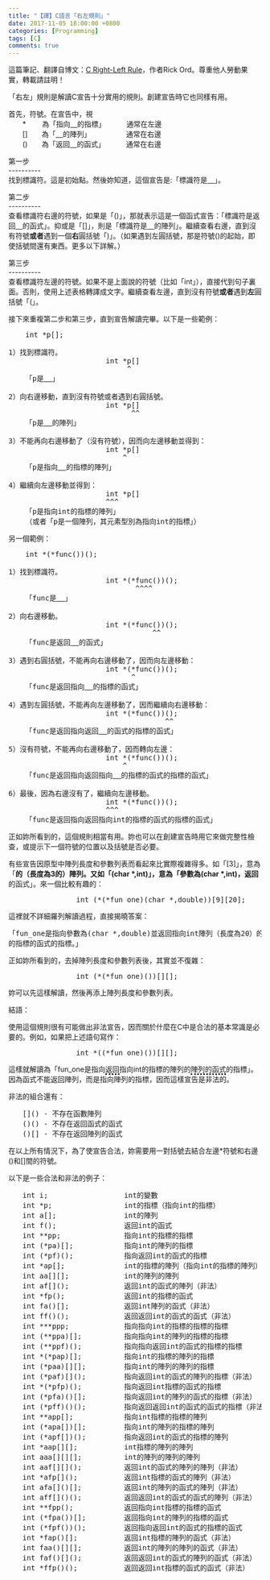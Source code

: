 ```yaml
---
title: "【譯】C語言「右左規則」"
date: 2017-11-05 18:00:00 +0800
categories: [Programming]
tags: [C]
comments: true
---
```


這篇筆記、翻譯自博文：[C Right-Left Rule](http://ieng9.ucsd.edu/~cs30x/rt_lt.rule.html)，作者Rick Ord。尊重他人勞動果實，轉載請註明！  

「右左」規則是解讀C宣告十分實用的規則。創建宣告時它也同樣有用。<!-- more -->  
<!--
The "right-left" rule is a completely regular rule for deciphering C
declarations.  It can also be useful in creating them.
-->

首先，符號。在宣告中，視  
&emsp;&emsp;* &emsp;&emsp;為「指向<u>&emsp;</u>的指標」&emsp;&emsp;&emsp;通常在左邊  
&emsp;&emsp;[]&emsp;&emsp;為「<u>&emsp;</u>的陣列」&emsp;&emsp;&emsp;&emsp;&emsp;通常在右邊  
&emsp;&emsp;()&emsp;&emsp;為「返回<u>&emsp;</u>的函式」&emsp;&emsp;&emsp;通常在右邊  
<!--
First, symbols.  Read
     *		as "pointer to"			- always on the left side
     [] 	as "array of"			- always on the right side
     ()		as "function returning"		- always on the right side
as you encounter them in the declaration.
-->

第一步  
\--\--\--\--\--  
找到標識符。這是初始點。然後妳知道，這個宣告是:「標識符是<u>&emsp;</u>」。
<!--
STEP 1
------
Find the identifier.  This is your starting point.  Then say to yourself,
"identifier is."  You've started your declaration.
-->

第二步  
\--\--\--\--\--  
查看標識符右邊的符號，如果是「()」，那就表示這是一個函式宣告：「標識符是返回<u>&emsp;</u>的函式」。抑或是「[]」，則是「標識符是<u>&emsp;</u>的陣列」。繼續查看右邊，直到沒有符號<b>或者</b>遇到一個<b>右</b>圓括號「)」。（如果遇到左圓括號，那是符號()的起始，即使括號間還有東西。更多以下詳解。）  
<!--
STEP 2
------
Look at the symbols on the right of the identifier.  If, say, you find "()"
there, then you know that this is the declaration for a function.  So you
would then have "identifier is function returning".  Or if you found a 
"[]" there, you would say "identifier is array of".  Continue right until
you run out of symbols *OR* hit a *right* parenthesis ")".  (If you hit a 
left parenthesis, that's the beginning of a () symbol, even if there
is stuff in between the parentheses.  More on that below.)
-->

第三步  
\--\--\--\--\--  
查看標識符左邊的符號。如果不是上面說的符號（比如「int」），直接代到句子裏面。否則，使用上述表格轉譯成文字。繼續查看左邊，直到沒有符號<b>或者</b>遇到<b>左</b>圓括號「(」。  
<!--
STEP 3
------
Look at the symbols to the left of the identifier.  If it is not one of our
symbols above (say, something like "int"), just say it.  Otherwise, translate
it into English using that table above.  Keep going left until you run out of
symbols *OR* hit a *left* parenthesis "(".
-->

接下來重複第二步和第三步，直到宣告解讀完畢。以下是一些範例：  
<!--
Now repeat steps 2 and 3 until you've formed your declaration.  Here are some examples:
-->

<pre>    int *p[];

1）找到標識符。
                       int *p[]
                            ^
    「p是<u>  </u>」

2）向右邊移動，直到沒有符號或者遇到右圓括號。
                       int *p[]
                             ^^
    「p是<u>  </u>的陣列」

3）不能再向右邊移動了（沒有符號），因而向左邊移動並得到：
                       int *p[]
                           ^
    「p是指向<u>  </u>的指標的陣列」

4）繼續向左邊移動並得到：
                       int *p[]
                       ^^^
    「p是指向int的指標的陣列」
    （或者「p是一個陣列，其元素型別為指向int的指標」）</pre>
<!--
     int *p[];

1) Find identifier.          int *p[];
                                  ^
   "p is"

2) Move right until out of symbols or right parenthesis hit.
                             int *p[];
                                   ^^
   "p is array of"

3) Can't move right anymore (out of symbols), so move left and find:
                             int *p[];
                                 ^
   "p is array of pointer to"

4) Keep going left and find:
                             int *p[];
                             ^^^
   "p is array of pointer to int". 
   (or "p is an array where each element is of type pointer to int")-->

另一個範例：  
<!--
Another example:
-->

<pre>    int *(*func())();

1）找到標識符。
                       int *(*func())();
                              ^^^^
    「func是<u>  </u>」

2）向右邊移動。
                       int *(*func())();
                                  ^^
    「func是返回<u>  </u>的函式」

3）遇到右圓括號，不能再向右邊移動了，因而向左邊移動：
                       int *(*func())();
                             ^
    「func是返回指向<u>  </u>的指標的函式」

4）遇到左圓括號，不能再向左邊移動了，因而繼續向右邊移動：
                       int *(*func())();
                                     ^^
    「func是返回指向返回<u>  </u>的函式的指標的函式」

5）沒有符號，不能再向右邊移動了，因而轉向左邊：
                       int *(*func())();
                           ^
    「func是返回指向返回指向<u>  </u>的指標的函式的指標的函式」

6）最後，因為右邊沒有了，繼續向左邊移動。
                       int *(*func())();
                       ^^^
    「func是返回指向返回指向int的指標的函式的指標的函式」
</pre>
<!--
   int *(*func())();

1) Find the identifier.      int *(*func())();
                                    ^^^^
   "func is"

2) Move right.               int *(*func())();
                                        ^^
   "func is function returning"

3) Can't move right anymore because of the right parenthesis, so move left.
                             int *(*func())();
                                   ^
   "func is function returning pointer to"

4) Can't move left anymore because of the left parenthesis, so keep going
   right.                    int *(*func())();
                                           ^^
   "func is function returning pointer to function returning"

5) Can't move right anymore because we're out of symbols, so go left.
                             int *(*func())();
                                 ^
   "func is function returning pointer to function returning pointer to"

6) And finally, keep going left, because there's nothing left on the right.
                             int *(*func())();
                             ^^^
   "func is function returning pointer to function returning pointer to int".
-->

正如妳所看到的，這個規則相當有用。妳也可以在創建宣告時用它來做完整性檢查，或提示下一個符號的位置以及括號是否必要。  
<!--
As you can see, this rule can be quite useful.  You can also use it to
sanity check yourself while you are creating declarations, and to give
you a hint about where to put the next symbol and whether parentheses
are required.
-->

有些宣告因原型中陣列長度和參數列表而看起來比實際複雜得多。如「[3]」，意為「<u>__</u>的（長度為3的）陣列。又如「(char *,int)」，意為「參數為(char *,int)，返回<u>__</u>的函式」。來一個比較有趣的：  
<!--
Some declarations look much more complicated than they are due to array
sizes and argument lists in prototype form.  If you see "[3]", that's
read as "array (size 3) of...".  If you see "(char *,int)" that's read
as "function expecting (char *,int) and returning...".  Here's a fun
one:
-->

<pre>                int (*(*fun_one)(char *,double))[9][20];</pre>
<!--                 int (*(*fun_one)(char *,double))[9][20];-->

這裡就不詳細羅列解讀過程，直接揭曉答案：  

<pre>「fun_one是指向參數為(char *,double)並返回指向int陣列（長度為20）的陣列（長度為9）
的指標的函式的指標。」</pre>

<!--
I won't go through each of the steps to decipher this one.

Ok.  It's:

     "fun_one is pointer to function expecting (char *,double) and 
      returning pointer to array (size 9) of array (size 20) of int."
-->

正如妳所看到的，去掉陣列長度和參數列表後，其實並不復雜：  
<pre>                int (*(*fun_one)())[][];</pre>
<!--
As you can see, it's not as complicated if you get rid of the array sizes
and argument lists:
     int (*(*fun_one)())[][];
-->

妳可以先這樣解讀，然後再添上陣列長度和參數列表。  
<!--
You can decipher it that way, and then put in the array sizes and argument
lists later.
-->

結語：  
<!--
Some final words:
-->

使用這個規則很有可能做出非法宣告，因而關於什麼在C中是合法的基本常識是必要的。例如，如果把上述語句寫作：  
<!--
It is quite possible to make illegal declarations using this rule,
so some knowledge of what's legal in C is necessary.  For instance,
if the above had been:
-->

<pre>                int *((*fun_one)())[][];</pre>
<!--
     int *((*fun_one)())[][];
-->

這樣就解讀為「fun_one是指向<span style="border-bottom-style:dotted;">返回</span>指向int的指標的陣列的<span style="border-bottom-style:dotted;">陣列的函式</span>的指標」。因為函式不能返回陣列，而是指向陣列的指標，因而這樣宣告是非法的。  
<!--span style="border-bottem:2px dotted
it would have been "fun_one is pointer to function returning array of array of
                                          ^^^^^^^^^^^^^^^^^^^^^^^^
pointer to int".  Since a function cannot return an array, but only a 
pointer to an array, that declaration is illegal.-->

非法的組合還有：  
<!--Illegal combinations include:-->

<pre style="margin-left:2em;">
[]() - 不存在函數陣列
()() - 不存在返回函式的函式
()[] - 不存在返回陣列的函式
</pre>
<!--
	 []() - cannot have an array of functions
	 ()() - cannot have a function that returns a function
	 ()[] - cannot have a function that returns an array
-->

在以上所有情況下，為了使宣告合法，妳需要用一對括號去結合左邊\*符號和右邊()和[]間的符號。  
<!--
In all the above cases, you would need a set of parens to bind a *
symbol on the left between these () and [] right-side symbols in order
for the declaration to be legal.
-->

以下是一些合法和非法的例子：  
<pre style="margin-left:2em;">
int i;                  int的變數
int *p;                 int的指標（指向int的指標）
int a[];                int的陣列
int f();                返回int的函式
int **pp;               指向int的指標的指標
int (*pa)[];            指向int的陣列的指標
int (*pf)();            指向返回int的函式的指標
int *ap[];              int的指標的陣列（指向int的指標的陣列）
int aa[][];             int的陣列的陣列
int af[]();             返回int的函式的陣列（非法）
int *fp();              返回int的指標的函式
int fa()[];             返回int陣列的函式（非法）
int ff()();             返回返回int的函式的函式（非法）
int ***ppp;             指向指向int的指標的指標的指標
int (**ppa)[];          指向指向int的陣列的指標的指標
int (**ppf)();          指向指向返回int的函式的指標的指標
int *(*pap)[];          指向int的指標的陣列的指標
int (*paa)[][];         指向int的陣列的陣列的指標
int (*paf)[]();         指向返回int的函式的陣列的指標（非法）
int *(*pfp)();          指向返回int指標的函式的指標
int (*pfa)()[];         指向返回int的陣列的函式的指標（非法）
int (*pff)()();         指向返回返回int的函式的函式的指標（非法）
int **app[];            指向int指標的指標的陣列
int (*apa[])[];         指向int的陣列的指標的陣列
int (*apf[])();         指向返回int的函式的指標的陣列
int *aap[][];           int指標的陣列的陣列
int aaa[][][];          int的陣列的陣列的陣列
int aaf[][]();          返回int的函式的陣列的陣列（非法）
int *afp[]();           返回int指標的函式的陣列（非法）
int afa[]()[];          返回int的陣列的函式的陣列（非法）
int aff[]()();          返回返回int的函式的函式的陣列（非法）
int **fpp();            返回指向int指標的指標的函式
int (*fpa())[];         返回指向int的陣列的指標的函式
int (*fpf())();         返回指向返回int的函式的指標的函式
int *fap()[];           返回int指標的陣列的函式（非法）
int faa()[][];          返回int的陣列的陣列的函式（非法）
int faf()[]();          返回返回int的函式的陣列的函式（非法）
int *ffp()();           返回返回int指標的函式的函式（非法）
</pre>
<!--
Here are some legal and illegal examples:

int i;                  an int
int *p;                 an int pointer (ptr to an int)
int a[];                an array of ints
int f();                a function returning an int
int **pp;               a pointer to an int pointer (ptr to a ptr to an int)
int (*pa)[];            a pointer to an array of ints
int (*pf)();            a pointer to a function returning an int
int *ap[];              an array of int pointers (array of ptrs to ints)
int aa[][];             an array of arrays of ints
int af[]();             an array of functions returning an int (ILLEGAL)
int *fp();              a function returning an int pointer
int fa()[];             a function returning an array of ints (ILLEGAL)
int ff()();             a function returning a function returning an int
                                (ILLEGAL)
int ***ppp;             a pointer to a pointer to an int pointer
int (**ppa)[];          a pointer to a pointer to an array of ints
int (**ppf)();          a pointer to a pointer to a function returning an int
int *(*pap)[];          a pointer to an array of int pointers
int (*paa)[][];         a pointer to an array of arrays of ints
int (*paf)[]();         a pointer to a an array of functions returning an int
                                (ILLEGAL)
int *(*pfp)();          a pointer to a function returning an int pointer
int (*pfa)()[];         a pointer to a function returning an array of ints
                                (ILLEGAL)
int (*pff)()();         a pointer to a function returning a function
                                returning an int (ILLEGAL)
int **app[];            an array of pointers to int pointers
int (*apa[])[];         an array of pointers to arrays of ints
int (*apf[])();         an array of pointers to functions returning an int
int *aap[][];           an array of arrays of int pointers
int aaa[][][];          an array of arrays of arrays of ints
int aaf[][]();          an array of arrays of functions returning an int
                                (ILLEGAL)
int *afp[]();           an array of functions returning int pointers (ILLEGAL)
int afa[]()[];          an array of functions returning an array of ints
                                (ILLEGAL)
int aff[]()();          an array of functions returning functions
                                returning an int (ILLEGAL)
int **fpp();            a function returning a pointer to an int pointer
int (*fpa())[];         a function returning a pointer to an array of ints
int (*fpf())();         a function returning a pointer to a function
                                returning an int
int *fap()[];           a function returning an array of int pointers (ILLEGAL)
int faa()[][];          a function returning an array of arrays of ints
                                (ILLEGAL)
int faf()[]();          a function returning an array of functions
                                returning an int (ILLEGAL)
int *ffp()();           a function returning a function
                                returning an int pointer (ILLEGAL)
-->
